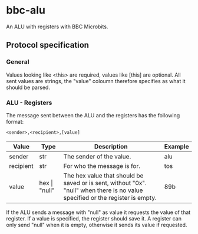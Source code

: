 # bbc-alu
An ALU with registers with BBC Microbits.


## Protocol specification
### General
Values looking like \<this\> are required, values like \[this\] are optional. All sent values are strings, the "value" coloumn therefore specifies as what it should be parsed.
### ALU - Registers
The message sent between the ALU and the registers has the following format:
```
<sender>,<recipient>,[value]
```
| Value     | Type | Description                                      | Example |
|-----------|------|--------------------------------------------------|---------|
| sender    | str  | The sender of the value.                         | alu     |
| recipient | str  | For who the message is for.                      | tos     |
| value     | hex \| "null"  | The hex value that should be saved or is sent, without "0x". "null" when there is no value specified or the register is empty. | 89b     |

If the ALU sends a message with "null" as value it requests the value of that register. If a value is specified, the register should save it. A register can only send "null" when it is empty, otherwise it sends its value if requested.